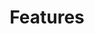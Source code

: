 ---
title: "Features"
layout: "features"
draft: false

# who_we_are
who_we_are:
  enable: true
  subtitle: ""
  title: "Build native mobile apps without code."
  description: "Rapidly create frictionless UI/UX using the visual drag-and-drop editor and connect to cloud and back end systems using our intelligent no-code connectors."
  button: "Get started for free"
  button_link: "https://gethugothemes.com/products/andromeda/"

  image: "images/FloPro image.png"

# what_we_do
what_we_do:
  enable: true
  subtitle: "Rapid Agile Development"
  title: "Build any mobile app with no code. "
  description: "FloPro lets you create native iOS and Android apps and includes a rich library of artefacts and user interface features for building simple to complex enterprise grade apps."
  block:
  - title: "Design and iterate the UX"
    content: "Storyboard your mobile app scene by scene, build out logic using conditional operators determine what happens as users navigate your app through clicks and swipes. Use the FloPro library of comprehensive visual elements. "

  - title: "Manage authorisation, security and data"
    content: "Use a plurality of back end systems including and not limited to Firebase, Airtable, Backendless, Oracle Microsoft, Software AG, IBM, SAP, Salesforce using standard authentication mechanisms such as OAuth 2.0."
    
  - title: "Integrate with multiple back end systems"
    content: "Using the FloPro Intelligent Connection Engine connect to multiple cloud and back end systems using REST/Open API and GraphQL."


# our_mission
our_mission:
  enable: false
  subtitle: "OUR MISSION"
  title: "Main Vision And Mission Of Our Company"
  description: "We were freelance designers and developers, constantly finding ourselve deep vague feedback. leaving a notes from the sticky note piece ."

  image: "images/about/02.jpg"

# about_video
about_video:
  enable: false
  subtitle: "A Short Video"
  title: "You Take Care Of The Payments, We Take Care Of The Rest."
  description: "Protect your design vision and leave nothing up to interpretation with interaction recipes. Quickly share and access all your team members interactions by using libraries, ensuring consistcy throughout the."
  video_url: "https://www.youtube.com/embed/dyZcRRWiuuw"
  video_thumbnail: "images/about/video-popup-2.jpg"


# brands
brands_carousel:
  enable: false
  subtitle: "Our Clients"
  title: "Trusted by Thousands Companies"
  section: "/" # brand images comming form _index.md


# our team
our_team:
  enable: false
  subtitle: "Our members"
  title: "The People Behind"
  description: "We were freelance designers and developers, constantly finding <br> ourselves deep in vague feedback. This made every client and team"
  team:
  - name: "Valentin Staykov"
    image: "images/about/team/01.jpg"
    designation: "Operations"
  - name: "Bukiakta Bansalo"
    image: "images/about/team/02.jpg"
    designation: "Product"
  - name: "Ortrin Okaster"
    image: "images/about/team/03.jpg"
    designation: "Engineering"


# our office
our_office:
  enable: false
  subtitle: "Our Offices"
  title: "Made with Love Of around the world With Many Offices"
  description: "We were freelance designers and developers, constantly finding <br> ourselves deep in vague feedback. This made every client and team"
  office_locations:
  - city: "NewYork, USA"
    country_flag: "images/about/flags/us.png"
    address_line_one: "219 Bald Hill Drive"
    address_line_two: "Oakland Gardens, NY 11364"
  - city: "Australia, Perth"
    country_flag: "images/about/flags/au.png"
    address_line_one: "Flat 23 80 Anthony Circlet"
    address_line_two: "Port Guiseppe, TAS 2691"
  - city: "Berlin, Germany"
    country_flag: "images/about/flags/germany.png"
    address_line_one: "Jl Raya Dewi Sartika Ged"
    address_line_two: "Harapan Masa, Br Germeny"
  - city: "China, Wohan"
    country_flag: "images/about/flags/china.png"
    address_line_one: "1hao Wen Ti Huo Dong"
    address_line_two: "Zhong Xin 1ceng Jian Xing"

---